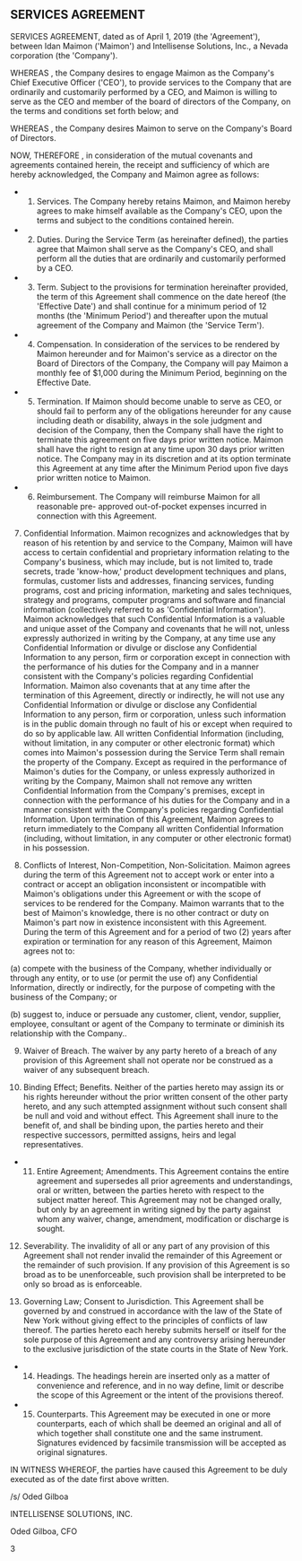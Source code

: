 ## SERVICES AGREEMENT

SERVICES AGREEMENT, dated as of April 1, 2019 (the 'Agreement'), between Idan Maimon ('Maimon') and Intellisense Solutions, Inc., a Nevada corporation (the 'Company').

WHEREAS , the Company desires to engage Maimon as the Company's Chief Executive Officer ('CEO'), to provide services to the Company that are ordinarily and customarily performed by a CEO, and Maimon is willing to serve as the CEO and member of the board of directors of the Company, on the terms and conditions set forth below; and

WHEREAS , the Company desires Maimon to serve on the Company's Board of Directors.

NOW, THEREFORE , in consideration of the mutual covenants and agreements contained herein, the receipt and sufficiency of which are hereby acknowledged, the Company and Maimon agree as follows:

- 1. Services. The Company hereby retains Maimon, and Maimon hereby agrees to make himself available as the Company's CEO, upon the terms and subject to the conditions contained herein.
- 2. Duties. During the Service Term (as hereinafter defined), the parties agree that Maimon shall serve as the Company's CEO, and shall perform all the duties that are ordinarily and customarily performed by a CEO.
- 3.  Term. Subject to the provisions for termination hereinafter provided, the term of this Agreement shall commence on the date hereof (the 'Effective Date') and shall continue for a minimum period of 12 months (the 'Minimum Period') and thereafter upon the mutual agreement of the Company and Maimon (the 'Service Term').
- 4. Compensation. In consideration of the services to be rendered by Maimon hereunder and for Maimon's service as a director on the Board of Directors of the Company, the Company will pay Maimon a monthly fee of $1,000 during the Minimum Period, beginning on the Effective Date.
- 5. Termination. If Maimon should become unable to serve as CEO, or should fail to perform any of the obligations hereunder for any cause including death or disability, always in the sole judgment and decision of the Company, then the Company shall have the right to terminate this agreement on five days prior written notice. Maimon shall have the right to resign at any time upon 30 days prior written notice. The Company may in its discretion and at its option terminate this Agreement at any time after the Minimum Period upon five days prior written notice to Maimon.
- 6.  Reimbursement. The Company will reimburse Maimon for all reasonable pre- approved out-of-pocket expenses incurred in connection with this Agreement.

7.  Confidential Information. Maimon recognizes and acknowledges that by reason of his retention by and service to the Company, Maimon will have access to certain confidential and proprietary information relating to the Company's business, which may include, but is not limited to, trade secrets, trade 'know-how,' product development techniques and plans, formulas, customer lists and addresses, financing services, funding programs, cost and pricing information, marketing and sales techniques, strategy and programs, computer programs and software and financial information (collectively referred to as 'Confidential Information'). Maimon acknowledges that such Confidential Information is a valuable and unique asset of the Company and covenants that he will not, unless expressly authorized in writing by the Company, at any time use any Confidential Information or divulge or disclose any Confidential Information to any person, firm or corporation except in connection with the performance of his duties for the Company and in a manner consistent with the Company's policies regarding Confidential Information. Maimon also covenants that at any time after the termination of this Agreement, directly or indirectly, he will not use any Confidential Information or divulge or disclose any Confidential Information to any person, firm or corporation, unless such information is in the public domain through no fault of his or except when required to do so by applicable law. All written Confidential Information (including, without limitation, in any computer or other electronic format) which comes into Maimon's possession during the Service Term shall remain the property of the Company. Except as required in the performance of Maimon's duties for the Company, or unless expressly authorized in writing by the Company, Maimon shall not remove any written Confidential Information from the Company's premises, except in connection with the performance of his duties for the Company and in a manner consistent with the Company's policies regarding Confidential Information. Upon termination of this Agreement, Maimon agrees to return immediately to the Company all written Confidential Information (including, without limitation, in any computer or other electronic format) in his possession.

8. Conflicts of Interest, Non-Competition, Non-Solicitation. Maimon agrees during the term of this Agreement not to accept work or enter into a contract or accept an obligation inconsistent or incompatible with Maimon's obligations under this Agreement or with the scope of services to be rendered for the Company. Maimon warrants that to the best of Maimon's knowledge, there is no other contract or duty on Maimon's part now in existence inconsistent with this Agreement. During the term of this Agreement and for a period of two (2) years after expiration or termination for any reason of this Agreement, Maimon agrees not to:

(a) compete with the business of the Company, whether individually or through any entity, or to use (or permit the use of) any Confidential Information, directly or indirectly, for the purpose of competing with the business of the Company; or

(b) suggest to, induce or persuade any customer, client, vendor, supplier, employee, consultant or agent of the Company to terminate or diminish its relationship with the Company..

9.  Waiver of Breach. The waiver by any party hereto of a breach of any provision of this Agreement shall not operate nor be construed as a waiver of any subsequent breach.

10. Binding Effect; Benefits. Neither of the parties hereto may assign its or his rights hereunder without the prior written consent of the other party hereto, and any such attempted assignment without such consent shall be null and void and without effect. This Agreement shall inure to the benefit of, and shall be binding upon, the parties hereto and their respective successors, permitted assigns, heirs and legal representatives.

- 11.  Entire Agreement; Amendments. This Agreement contains the entire agreement and supersedes all prior agreements and understandings, oral or written, between the parties hereto with respect to the subject matter hereof. This Agreement may not be changed orally, but only by an agreement in writing signed by the party against whom any waiver, change, amendment, modification or discharge is sought.

12. Severability. The invalidity of all or any part of any provision of this Agreement shall not render invalid the remainder of this Agreement or the remainder of such provision. If any provision of this Agreement is so broad as to be unenforceable, such provision shall be interpreted to be only so broad as is enforceable.

13. Governing Law; Consent to Jurisdiction. This Agreement shall be governed by and construed in accordance with the law of the State of New York without giving effect to the principles of conflicts of law thereof. The parties hereto each hereby submits herself or itself for the sole purpose of this Agreement and any controversy arising hereunder to the exclusive jurisdiction of the state courts in the State of New York.

- 14.  Headings. The headings herein are inserted only as a matter of convenience and reference, and in no way define, limit or describe the scope of this Agreement or the intent of the provisions thereof.
- 15. Counterparts. This Agreement may be executed in one or more counterparts, each of which shall be deemed an original and all of which together shall constitute one and the same instrument. Signatures evidenced by facsimile transmission will be accepted as original signatures.

IN WITNESS WHEREOF, the parties have caused this Agreement to be duly executed as of the date first above written.

/s/ Oded Gilboa

INTELLISENSE SOLUTIONS, INC.

Oded Gilboa, CFO

3